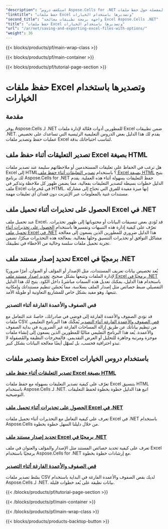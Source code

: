 ```yaml
---
"description": "استكشف دروس Aspose.Cells for .NET المفصلة حول حفظ ملفات Excel وتصديرها. تعلّم كيفية التعامل مع التعليقات، وخصائص المستندات، والتحذيرات، وتقليص البيانات."
"linktitle": "حفظ ملفات Excel وتصديرها باستخدام الخيارات"
"second_title": "واجهة برمجة تطبيقات معالجة Excel Aspose.Cells .NET"
"title": "حفظ ملفات Excel وتصديرها باستخدام الخيارات"
"url": "/ar/net/saving-and-exporting-excel-files-with-options/"
"weight": 36
---
```


{{< blocks/products/pf/main-wrap-class >}}

{{< blocks/products/pf/main-container >}}

{{< blocks/products/pf/tutorial-page-section >}}

# حفظ ملفات Excel وتصديرها باستخدام الخيارات

## مقدمة

يوفر Aspose.Cells لـ .NET للمطورين أدوات فعّالة لإدارة ملفات Excel ضمن تطبيقات .NET. يقدم لك هذا الدليل بعض الدروس التعليمية الرئيسية التي تساعدك على تخصيص عمليات حفظ وتصدير ملفات Excel لتناسب احتياجاتك بدقة.

## تصدير التعليقات أثناء حفظ ملف Excel بصيغة HTML

هل ترغب في الحفاظ على تعليقات المستخدمين أو ملاحظاتهم سليمة عند تصدير ملفات Excel إلى HTML؟ باستخدام [تصدير التعليقات أثناء حفظ ملف Excel بصيغة HTML](./exporting-comments/) يتيح لك برنامج Aspose.Cells for .NET حفظ التعليقات بسهولة أثناء هذه العملية. يقدم الدليل خطوات بسيطة لتصدير التعليقات بفعالية، مما يضمن ظهور كل ملاحظة وتذكير في ملف Excel في مُخرجات HTML. إنها ميزة مفيدة للفرق التي تحتاج إلى مشاركة مستندات غنية بالمعلومات عبر الإنترنت دون فقدان أي تعليقات مهمة. 

## الحصول على تحذيرات أثناء تحميل ملف Excel في .NET

عند تحميل ملف Excel، قد تُؤدي بعض تنسيقات البيانات أو محتوياتها إلى ظهور تحذيرات. تعرّف على كيفية إدارة هذه التنبيهات وتفسيرها باستخدام [الحصول على تحذيرات أثناء تحميل ملف Excel في .NET](./getting-warnings-while-loading-excel-file/) هذا الدليل ضروري للمطورين الذين يسعون إلى معالجة مشاكل التوافق أو تحذيرات التنسيق وحلها بفعالية. بمعالجة هذه التحذيرات مبكرًا، تضمن تجربة تحميل ملفات سلسة وخالية من الأخطاء في تطبيقك.

## تحديد إصدار مستند ملف Excel برمجيًا في .NET

يُعد تخصيص بيانات تعريف المستندات، مثل الإصدار أو المؤلف أو العنوان، أمرًا ضروريًا لإدارة الملفات وتتبعها بشكل صحيح. [تحديد إصدار مستند ملف Excel برمجيًا في .NET](./specifying-document-version-of-excel-file/) باستخدام هذا الدليل، يمكنك تعديل هذه السمات مباشرةً داخل الكود. يتيح لك هذا الدليل التفصيلي ضبط خصائص مثل إصدار الملف بسلاسة، مما يُحسّن تنظيم مستنداتك وإمكانية تتبعها، وهو مفيد بشكل خاص للمشاريع التعاونية أو طويلة الأمد.

### قص الصفوف والأعمدة الفارغة أثناء التصدير

قد تؤدي الصفوف والأعمدة الفارغة إلى فوضى في صادراتك، خاصةً عند التعامل مع ملفات CSV. [قص الصفوف والأعمدة الفارغة أثناء التصدير](./trimming-leading-blank-rows-and-columns/) يُمكّنك هذا البرنامج التعليمي من تنظيم بياناتك عن طريق إزالة المساحات الفارغة غير الضرورية في بداية الصفوف والأعمدة. يُعد هذا البرنامج التعليمي مثاليًا للمطورين الذين يسعون إلى إنشاء ملفات موجزة ومرتبة وجاهزة للتحليل أو العرض التقديمي. فالمخرجات النظيفة والمُصقولة لا تبدو احترافية فحسب، بل تُسهّل أيضًا معالجة البيانات بشكل كبير.

## حفظ وتصدير ملفات Excel باستخدام دروس الخيارات
### [تصدير التعليقات أثناء حفظ ملف Excel بصيغة HTML](./exporting-comments/)
تعرّف على كيفية تصدير التعليقات بسهولة مع حفظ ملفات Excel بتنسيق HTML باستخدام Aspose.Cells لـ .NET. اتبع هذا الدليل خطوة بخطوة لحفظ التعليقات التوضيحية.
### [الحصول على تحذيرات أثناء تحميل ملف Excel في .NET](./getting-warnings-while-loading-excel-file/)
تعرف على كيفية التعامل مع التحذيرات أثناء تحميل ملفات Excel في .NET باستخدام Aspose.Cells من خلال دليلنا السهل خطوة بخطوة.
### [تحديد إصدار مستند ملف Excel برمجيًا في .NET](./specifying-document-version-of-excel-file/)
تعرف على كيفية تحديد خصائص المستند مثل الإصدار والمؤلف والعنوان في ملف Excel برمجيًا باستخدام Aspose.Cells for .NET مع إرشادات خطوة بخطوة.
### [قص الصفوف والأعمدة الفارغة أثناء التصدير](./trimming-leading-blank-rows-and-columns/)
بسّط تصدير ملفات CSV لديك بقص الصفوف والأعمدة الفارغة في البداية باستخدام Aspose.Cells لـ .NET. بيانات نظيفة على بُعد خطوات قليلة.

{{< /blocks/products/pf/tutorial-page-section >}}

{{< /blocks/products/pf/main-container >}}

{{< /blocks/products/pf/main-wrap-class >}}

{{< blocks/products/products-backtop-button >}}